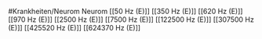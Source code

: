 #Krankheiten/Neurom
Neurom
[[50 Hz (E)]]
[[350 Hz (E)]]
[[620 Hz (E)]]
[[970 Hz (E)]]
[[2500 Hz (E)]]
[[7500 Hz (E)]]
[[122500 Hz (E)]]
[[307500 Hz (E)]]
[[425520 Hz (E)]]
[[624370 Hz (E)]]